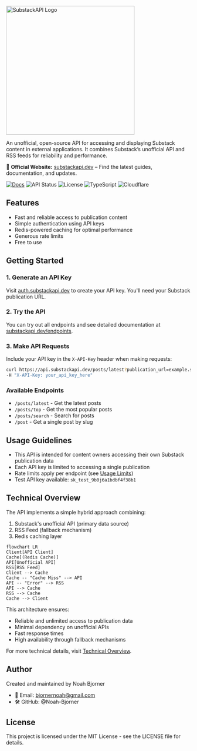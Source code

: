 <p align="left">
  <img src="https://static.noahbjorner.com/substackapi/orange-text-h100.webp" alt="SubstackAPI Logo" width="350"/>
</p>

An unofficial, open-source API for accessing and displaying Substack content in external applications. It combines Substack’s unofficial API and RSS feeds for reliability and performance.

📌 **Official Website:** [substackapi.dev](https://substackapi.dev) – Find the latest guides, documentation, and updates.

[![Docs](https://img.shields.io/badge/Docs-substackapi.dev-blue)](https://substackapi.dev)
![API Status](https://img.shields.io/badge/API-Live-brightgreen)
![License](https://img.shields.io/badge/License-MIT-yellow)
![TypeScript](https://img.shields.io/badge/TypeScript-3178C6?logo=typescript&logoColor=white)
![Cloudflare](https://img.shields.io/badge/Cloudflare-FF7300?logo=cloudflare&logoColor=white)

## Features

- Fast and reliable access to publication content
- Simple authentication using API keys
- Redis-powered caching for optimal performance
- Generous rate limits
- Free to use

## Getting Started

### 1. Generate an API Key
Visit [auth.substackapi.dev](https://auth.substackapi.dev) to create your API key. You'll need your Substack publication URL.

### 2. Try the API
You can try out all endpoints and see detailed documentation at [substackapi.dev/endpoints](https://substackapi.dev/api-reference/endpoint/posts-latest).

### 3. Make API Requests
Include your API key in the `X-API-Key` header when making requests:

```bash
curl https://api.substackapi.dev/posts/latest?publication_url=example.substack.com \
-H "X-API-Key: your_api_key_here"
```

### Available Endpoints
- `/posts/latest` - Get the latest posts
- `/posts/top` - Get the most popular posts
- `/posts/search` - Search for posts
- `/post` - Get a single post by slug


## Usage Guidelines

- This API is intended for content owners accessing their own Substack publication data
- Each API key is limited to accessing a single publication
- Rate limits apply per endpoint (see [Usage Limits](https://substackapi.dev/usage-limits))
- Test API key available: `sk_test_9b0j6a1bdbf4f38b1`

## Technical Overview

The API implements a simple hybrid approach combining:
1. Substack's unofficial API (primary data source)
2. RSS Feed (fallback mechanism)
3. Redis caching layer

```mermaid
flowchart LR
Client[API Client]
Cache[(Redis Cache)]
API[Unofficial API]
RSS[RSS Feed]
Client --> Cache
Cache -- "Cache Miss" --> API
API -- "Error" --> RSS
API --> Cache
RSS --> Cache
Cache --> Client
```

This architecture ensures:
- Reliable and unlimited access to publication data
- Minimal dependency on unofficial APIs
- Fast response times
- High availability through fallback mechanisms

For more technical details, visit [Technical Overview](https://substackapi.dev/technical-overview).

## Author

Created and maintained by Noah Bjorner
- 📧 Email: bjornernoah@gmail.com
- 🛠 GitHub: @Noah-Bjorner

## License

This project is licensed under the MIT License - see the LICENSE file for details.
